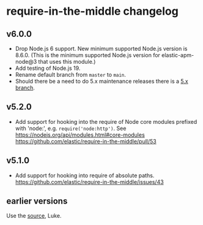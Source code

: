 # require-in-the-middle changelog

## v6.0.0

- Drop Node.js 6 support. New minimum supported Node.js version is 8.6.0.
  (This is the minimum supported Node.js version for elastic-apm-node@3 that uses
  this module.)
- Add testing of Node.js 19.
- Rename default branch from `master` to `main`.
- Should there be a need to do 5.x maintenance releases there is a
  [5.x branch](https://github.com/elastic/require-in-the-middle/tree/5.x).

## v5.2.0

- Add support for hooking into the require of Node core modules prefixed with
  'node:', e.g. `require('node:http')`. See https://nodejs.org/api/modules.html#core-modules
  https://github.com/elastic/require-in-the-middle/pull/53

## v5.1.0

- Add support for hooking into require of absolute paths.
  https://github.com/elastic/require-in-the-middle/issues/43

## earlier versions

Use the [source](https://github.com/elastic/require-in-the-middle/commits/), Luke.
